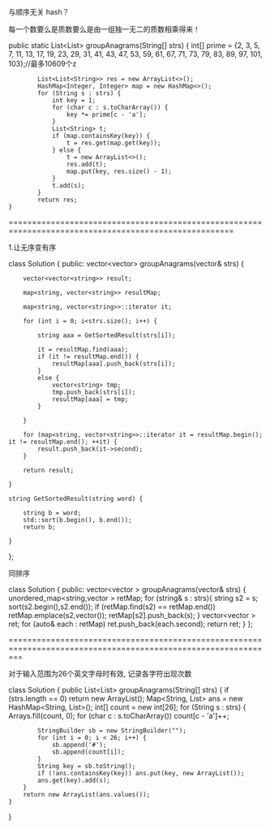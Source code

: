 
与顺序无关
hash？


每一个数要么是质数要么是由一组独一无二的质数相乘得来！

public static List<List<String>> groupAnagrams(String[] strs) { 
   int[] prime = {2, 3, 5, 7, 11, 13, 17, 19, 23, 29, 31, 41, 43, 47, 53, 59, 61, 67, 71, 73, 79, 83, 89, 97, 101, 103};//最多10609个z
    
            List<List<String>> res = new ArrayList<>();
            HashMap<Integer, Integer> map = new HashMap<>();
            for (String s : strs) {
                int key = 1;
                for (char c : s.toCharArray()) {
                    key *= prime[c - 'a'];
                }
                List<String> t;
                if (map.containsKey(key)) {
                    t = res.get(map.get(key));
                } else {
                    t = new ArrayList<>();
                    res.add(t);
                    map.put(key, res.size() - 1);
                }
                t.add(s);
            }
            return res;
    }



======================================================================================================

1.让无序变有序 

class Solution {
public:
	vector<vector<string>> groupAnagrams(vector<string>& strs) {

		vector<vector<string>> result;

		map<string, vector<string>> resultMap;

		map<string, vector<string>>::iterator it;

		for (int i = 0; i<strs.size(); i++) {

			string aaa = GetSortedResult(strs[i]);

			it = resultMap.find(aaa);
			if (it != resultMap.end()) {
				resultMap[aaa].push_back(strs[i]);
			}
			else {
				vector<string> tmp;
				tmp.push_back(strs[i]);
				resultMap[aaa] = tmp;
			}

		}

		for (map<string, vector<string>>::iterator it = resultMap.begin(); it != resultMap.end(); ++it) {
			result.push_back(it->second);
		}

		return result;

	}

	string GetSortedResult(string word) {

		string b = word;
		std::sort(b.begin(), b.end());
		return b;

	}
};


同排序

class Solution {
public:
    vector<vector<string> > groupAnagrams(vector<string>& strs) {
        unordered_map<string,vector<string> > retMap;
        for (string& s : strs){
            string s2 = s;
            sort(s2.begin(),s2.end());
            if (retMap.find(s2) == retMap.end()) retMap.emplace(s2,vector<string>());
            retMap[s2].push_back(s);
        }
        vector<vector<string> > ret;
        for (auto& each : retMap) ret.push_back(each.second);
        return ret;
    }
};

===============================================================================================================

对于输入范围为26个英文字母时有效, 记录各字符出现次数

class Solution {
    public List<List<String>> groupAnagrams(String[] strs) {
        if (strs.length == 0) return new ArrayList();
        Map<String, List> ans = new HashMap<String, List>();
        int[] count = new int[26];
        for (String s : strs) {
            Arrays.fill(count, 0);
            for (char c : s.toCharArray()) count[c - 'a']++;

            StringBuilder sb = new StringBuilder("");
            for (int i = 0; i < 26; i++) {
                sb.append('#');
                sb.append(count[i]);
            }
            String key = sb.toString();
            if (!ans.containsKey(key)) ans.put(key, new ArrayList());
            ans.get(key).add(s);
        }
        return new ArrayList(ans.values());
    }
}

